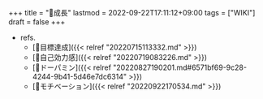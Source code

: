 +++
title = "📝成長"
lastmod = 2022-09-22T17:11:12+09:00
tags = ["WIKI"]
draft = false
+++

-   refs.
    -   [📝目標達成]({{< relref "20220715113332.md" >}})
    -   [📝自己効力感]({{< relref "20220719083226.md" >}})
    -   [📝ドーパミン]({{< relref "20220827190201.md#6571bf69-9c28-4244-9b41-5d46e7dc6314" >}})
    -   [📝モチベーション]({{< relref "20220922170534.md" >}})
